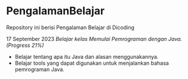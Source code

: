 # PengalamanBelajar

Repository ini berisi Pengalaman Belajar di Dicoding

17 September 2023
*Belajar kelas Memulai Pemrograman dengan Java. (Progress 21%)*
- Belajar tentang apa itu Java dan alasan menggunakannya.
- Belajar tools yang dapat digunakan untuk menjalankan bahasa pemrograman Java.
